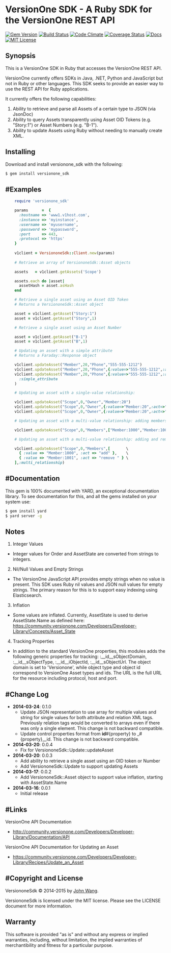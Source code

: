 VersionOne SDK - A Ruby SDK for the VersionOne REST API
=======================================================

[![Gem Version](https://badge.fury.io/rb/versionone_sdk.svg)](http://badge.fury.io/rb/versionone_sdk)
[![Build Status](https://img.shields.io/travis/grokify/versionone-sdk-ruby/master.svg)](https://travis-ci.org/grokify/versionone-sdk-ruby)
[![Code Climate](https://codeclimate.com/github/grokify/versionone-sdk-ruby/badges/gpa.svg)](https://codeclimate.com/github/grokify/versionone-sdk-ruby)
[![Coverage Status](https://coveralls.io/repos/grokify/versionone-sdk-ruby/badge.svg?branch=master)](https://coveralls.io/r/grokify/versionone-sdk-ruby?branch=master)
[![Docs](https://img.shields.io/badge/docs-rubydoc-blue.svg)](http://www.rubydoc.info/gems/versionone_sdk/)
[![MIT License](https://img.shields.io/badge/license-MIT-blue.svg)](https://raw.githubusercontent.com/grokify/versionone-sdk-ruby/master/LICENSE.txt)

Synopsis
--------

This is a VersionOne SDK in Ruby that accesses the VersionOne REST API.

VersionOne currently offers SDKs in Java, .NET, Python and JavaScript but not in Ruby or other languages. This SDK seeks to provide an easier way to use the REST API for Ruby applications.

It currently offers the following capabilities:

1. Ability to retrieve and parse all Assets of a certain type to JSON (via JsonDoc)
2. Ability to query Assets transparently using Asset OID Tokens (e.g. "Story:1") or Asset Numbers (e.g. "B-1").
3. Ability to update Assets using Ruby without needing to manually create XML.

Installing
----------

Download and install versionone_sdk with the following:

```bash
$ gem install versionone_sdk
```

#Examples
---------

```ruby
    require 'versionone_sdk'

    params      =  {
      :hostname => 'www1.v1host.com',
      :instance => 'myinstance',
      :username => 'myusername',
      :password => 'mypassword',
      :port     => 443,
      :protocol => 'https'
    }
    
    v1client = VersiononeSdk::Client.new(params)
    
    # Retrieve an array of VersiononeSdk::Asset objects

    assets   = v1client.getAssets('Scope')

    assets.each do |asset|
      assetHash = asset.asHash
    end

    # Retrieve a single asset using an Asset OID Token
    # Returns a VersiononeSdk::Asset object

    asset = v1client.getAsset("Story:1")
    asset = v1client.getAsset("Story",1)

    # Retrieve a single asset using an Asset Number

    asset = v1client.getAsset("B-1")
    asset = v1client.getAsset("B",1)

    # Updating an asset with a simple attribute
    # Returns a Faraday::Response object

    v1client.updateAsset("Member",20,"Phone","555-555-1212")
    v1client.updateAsset("Member",20,"Phone",{:value=>"555-555-1212",:act=>"set"})
    v1client.updateAsset("Member",20,"Phone",{:value=>"555-555-1212",:act=>"set"},\
      :simple_attribute
    )

    # Updating an asset with a single-value relationship:

    v1client.updateAsset("Scope",0,"Owner","Member:20")
    v1client.updateAsset("Scope",0,"Owner",{:value=>"Member:20",:act=>"set"})
    v1client.updateAsset("Scope",0,"Owner",{:value=>"Member:20",:act=>"set"},:single_relationship)

    # Updating an asset with a multi-value relationship: adding members

    v1client.updateAsset("Scope",0,"Members",["Member:1000","Member:1001"],:multi_relationship)

    # Updating an asset with a multi-value relationship: adding and removing members

    v1client.updateAsset("Scope",0,"Members",[       \
      { :value => "Member:1000", :act => "add" },    \
      { :value => "Member:1001", :act => "remove " } \
    ],:multi_relationship)
```

#Documentation
--------------

This gem is 100% documented with YARD, an exceptional documentation library. To see documentation for this, and all the gems installed on your system use:

```bash
$ gem install yard
$ yard server -g
```

Notes
-----

1. Integer Values
 - Integer values for Order and AssetState are converted from strings to integers.
2. Nil/Null Values and Empty Strings
 - The VersionOne JavaScript API provides empty strings when no value is present. This SDK uses Ruby nil values and JSON null values for empty strings. The primary reason for this is to support easy indexing using Elasticsearch.
3. Inflation
 - Some values are inflated. Currently, AssetState is used to derive AssetState.Name as defined here: https://community.versionone.com/Developers/Developer-Library/Concepts/Asset_State
4. Tracking Properties
 - In addition to the standard VersionOne properties, this modules adds the following generic properties for tracking: :__id__sObjectDomain, :__id__sObjectType, :__id__iObjectId, :__id__sObjectUrl. The object domain is set to 'Versionone', while object type and object id correspond to VersionOne Asset types and ids. The URL is the full URL for the resource including protocol, host and port.

#Change Log
-----------

- **2014-03-24**: 0.1.0
  - Update JSON representation to use array for multiple values and string for single values for both attribute and relation XML tags. Previously relation tags would be converted to arrays even if there was only a single element. This change is not backward compatible.
  - Update control properties format from __id__#{property} to _#{property}__id. This change is not backward compatible.
- **2014-03-20**: 0.0.4
  - Fix for VersiononeSdk::Update::updateAsset
- **2014-03-20**: 0.0.3
  - Add ability to retrieve a single asset using an OID token or Number
  - Add VersiononeSdk::Update to support updating Assets
- **2014-03-17**: 0.0.2
  - Add VersiononeSdk::Asset object to support value inflation, starting with AssetState.Name
- **2014-03-16**: 0.0.1
  - Initial release

#Links
------

VersionOne API Documentation

* http://community.versionone.com/Developers/Developer-Library/Documentation/API

VersionOne API Documentation for Updating an Asset

* https://community.versionone.com/Developers/Developer-Library/Recipes/Update_an_Asset

#Copyright and License
----------------------

VersiononeSdk &copy; 2014-2015 by [John Wang](mailto:johncwang@gmail.com).

VersiononeSdk is licensed under the MIT license. Please see the LICENSE document for more information.

Warranty
--------

This software is provided "as is" and without any express or implied warranties, including, without limitation, the implied warranties of merchantibility and fitness for a particular purpose.